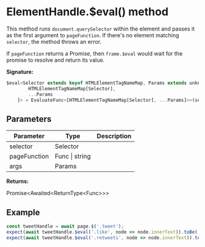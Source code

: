 # ElementHandle.$eval() method

This method runs `document.querySelector` within the element and passes it as the first argument to `pageFunction`. If there's no element matching `selector`, the method throws an error.

If `pageFunction` returns a Promise, then `frame.$eval` would wait for the promise to resolve and return its value.

**Signature:**

```typescript
$eval<Selector extends keyof HTMLElementTagNameMap, Params extends unknown[], Func extends EvaluateFunc<[
        HTMLElementTagNameMap[Selector],
        ...Params
    ]> = EvaluateFunc<[HTMLElementTagNameMap[Selector], ...Params]>>(selector: Selector, pageFunction: Func | string, ...args: Params): Promise<Awaited<ReturnType<Func>>>;
```

## Parameters

| Parameter    | Type           | Description |
| ------------ | -------------- | ----------- |
| selector     | Selector       |             |
| pageFunction | Func \| string |             |
| args         | Params         |             |

**Returns:**

Promise&lt;Awaited&lt;ReturnType&lt;Func&gt;&gt;&gt;

## Example

```js
const tweetHandle = await page.$('.tweet');
expect(await tweetHandle.$eval('.like', node => node.innerText)).toBe('100');
expect(await tweetHandle.$eval('.retweets', node => node.innerText)).toBe('10');
```
